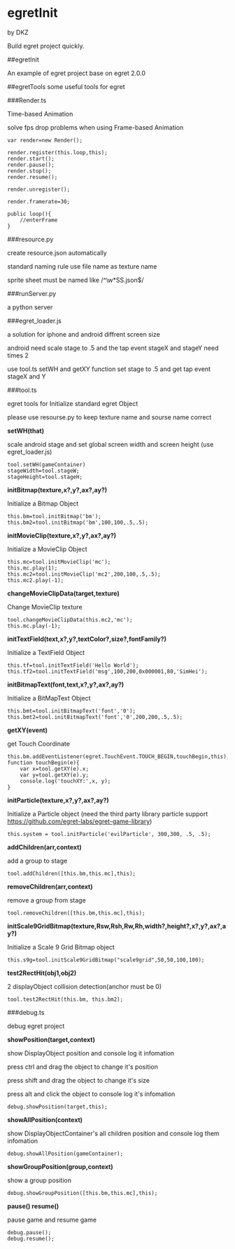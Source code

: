 # egretInit

by DKZ

Build egret project quickly.

##egretInit

An example of egret project base on egret 2.0.0

##egretTools
some useful tools for egret 

###Render.ts

Time-based Animation

solve fps drop problems when using Frame-based Animation

```
var render=new Render();

render.register(this.loop,this);
render.start();
render.pause();
render.stop();
render.resume();

render.unregister();

render.framerate=30;

public loop(){
	//enterFrame
}
```


###resource.py

create resource.json automatically

standard naming rule use file name as texture name

sprite sheet must be named like /^\w*SS.json$/

###runServer.py

a python server

###egret_loader.js

a solution for iphone and android diffrent screen size

android need scale stage to .5 and the tap event stageX and stageY need times 2

use tool.ts setWH and getXY function set stage to .5 and get tap event stageX and Y

###tool.ts

egret tools for Initialize standard egret Object

please use resourse.py to keep texture name and sourse name correct

**setWH(that)**

scale android stage and set global screen width and screen height (use egret_loader.js)

```
tool.setWH(gameContainer)
stageWidth=tool.stageW;
stageHeight=tool.stageH;
```

**initBitmap(texture,x?,y?,ax?,ay?)**

Initialize a Bitmap Object

```
this.bm=tool.initBitmap('bm');
this.bm2=tool.initBitmap('bm',100,100,.5,.5);
```

**initMovieClip(texture,x?,y?,ax?,ay?)**

Initialize a MovieClip Object

```
this.mc=tool.initMovieClip('mc');
this.mc.play(1);
this.mc2=tool.initMovieClip('mc2',200,100,.5,.5);
this.mc2.play(-1);
```

**changeMovieClipData(target,texture)**

Change MovieClip texture

```
tool.changeMovieClipData(this.mc2,'mc');
this.mc.play(-1);
```

**initTextField(text,x?,y?,textColor?,size?,fontFamily?)**

Initialize a TextField Object

```
this.tf=tool.initTextField('Hello World');
this.tf2=tool.initTextField('msg',100,200,0x000001,80,'SimHei');
```

**initBitmapText(font,text,x?,y?,ax?,ay?)**

Initialize a BitMapText Object

```
this.bmt=tool.initBitmapText('font','0');
this.bmt2=tool.initBitmapText('font','0',200,200,.5,.5);
```

**getXY(event)**

get Touch Coordinate

```
this.bm.addEventListener(egret.TouchEvent.TOUCH_BEGIN,touchBegin,this);
function touchBegin(e){
	var x=tool.getXY(e).x;
	var y=tool.getXY(e).y;
	console.log('touchXY:',x, y);
}

```

**initParticle(texture,x?,y?,ax?,ay?)**

Initialize a Particle object (need the third party library particle support <https://github.com/egret-labs/egret-game-library>)

```
this.system = tool.initParticle('evilParticle', 300,300, .5, .5);
```

**addChildren(arr,context)**

add a group to stage

```
tool.addChildren([this.bm,this.mc],this);
```

**removeChildren(arr,context)**

remove a group from stage

```
tool.removeChildren([this.bm,this.mc],this);
```

**initScale9GridBitmap(texture,Rsw,Rsh,Rw,Rh,width?,height?,x?,y?,ax?,ay?)**

Initialize a Scale 9 Grid Bitmap object

```
this.s9g=tool.initScale9GridBitmap("scale9grid",50,50,100,100);
```

**test2RectHit(obj1,obj2)**

2 displayObject collision detection(anchor must be 0)

```
tool.test2RectHit(this.bm, this.bm2);
```


###debug.ts

debug egret project

**showPosition(target,context)**

show DisplayObject position and console log it infomation

press ctrl and drag the object to change it's position

press shift and drag the object to change it's size

press alt and click the object to console log it's infomation

```
debug.showPosition(target,this);
```

**showAllPosition(context)**

show DisplayObjectContainer's all children position and console log them infomation

```
debug.showAllPosition(gameContainer);
```

**showGroupPosition(group,context)**

show a group position

```
debug.showGroupPosition([this.bm,this.mc],this);
```

**pause() resume()**

pause game and resume game

```
debug.pause();
debug.resume();
```








